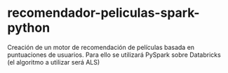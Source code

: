 # recomendador-peliculas-spark-python
Creación de un motor de recomendación de películas basada en puntuaciones de usuarios. Para ello se utilizará PySpark sobre Databricks (el algoritmo a utilizar será ALS)
